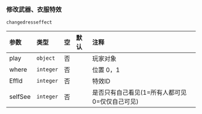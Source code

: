 ### 修改武器、衣服特效
`changedresseffect`

| 参数    | 类型      | 空   | 默认 | 注释                                            |
| :------ | :-------- | :--- | :--- | :---------------------------------------------- |
| play    | `object`  | 否   |      | 玩家对象                                        |
| where   | `integer` | 否   |      | 位置 0，1                                       |
| EffId   | `integer` | 否   |      | 特效ID                                          |
| selfSee | `integer` | 否   |      | 是否只有自己看见(1=所有人都可见 0=仅仅自己可见) |

